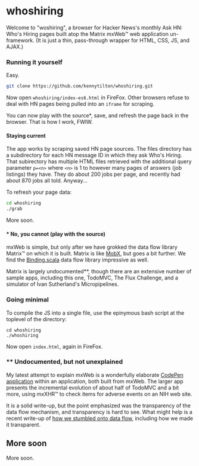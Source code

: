 # whoshiring
Welcome to "woshiring", a browser for Hacker News's monthly Ask HN: Who's Hiring pages built atop the Matrix mxWeb&trade; web application un-framework. (It is just a thin, pass-through wrapper for HTML, CSS, JS, and AJAX.)

### Running it yourself
Easy.
````bash
git clone https://github.com/kennytilton/whoshiring.git
````
Now open `whoshiring/index-es6.html` in FireFox. Other browsers refuse to deal with HN pages being pulled into an `iframe` for scraping.

You can now play with the source*, save, and refresh the page back in the browser. That is how I work, FWIW.

#### Staying current
The app works by scraping saved HN page sources. The files directory has a subdirectory for each HN message ID in which they ask Who's Hiring. That subirectory has multiple HTML files retrieved with the additional query parameter `p=<n>` where `<n>` is 1 to however many pages of answers (job listings) they have. They do about 200 jobs per page, and recently had about 870 jobs all told. Anyway...

To refresh your page data:
````bash
cd whoshiring
./grab
````
More soon.

#### * No, you cannot (play with the source)

mxWeb is simple, but only after we have grokked the data flow library Matrix&trade; on which it is built. Matrix is like [MobX](https://github.com/mobxjs/mobx), but goes a bit further. We find the [Binding.scala](https://github.com/ThoughtWorksInc/Binding.scala) data flow library impressive as well.

Matrix is largely undocumented**, though there are an extensive number of sample apps, including this one, TodoMVC, The Flux Challenge, and a simulator of Ivan Sutherland's Micropipelines.

### Going minimal
To compile the JS into a single file, use the epinymous bash script at the toplevel of the directory:
````
cd whoshiring
./whoshiring
````
Now open `index.html`, again in FireFox. 

### ** Undocumented, but not unexplained
My latest attempt to explain mxWeb is a wonderfully elaborate [CodePen application](https://codepen.io/kennytilton/pen/mXQNYR)  within an application, both built from mxWeb. The larger app presents the incremental evolution of about half of TodoMVC and a bit more, using mxXHR&trade; to check items for adverse events on an NIH web site. 

It is a solid write-up, but the point emphasized was the transparency of the data flow mechanism, and transparency is hard to see. What might help is a recent write-up of [how we stumbled onto data flow](http://smuglispweeny.blogspot.com/2017/06/the-making-of-cells-case-study-in-dumb.html), including how we made it transparent.

## More soon
More soon.

